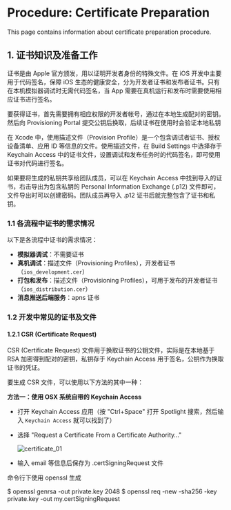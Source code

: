 # Procedure: Certificate Preparation

This page contains information about certificate preparation procedure.


## 1. 证书知识及准备工作

证书是由 Apple 官方颁发，用以证明开发者身份的特殊文件。在 iOS 开发中主要用于代码签名，保障 iOS 生态的健康安全，分为开发者证书和发布者证书。只有在本机模拟器调试时无需代码签名，当 App 需要在真机运行和发布时需要使用相应证书进行签名。

要获得证书，首先需要拥有相应权限的开发者帐号，通过在本地生成配对的密钥。然后向 Provisioning Portal 提交公钥后换取，后续证书在使用时会验证本地私钥

在 Xcode 中，使用描述文件（Provision Profile）是一个包含调试者证书、授权设备清单、应用 ID 等信息的文件。使用描述文件，在 Build Settings 中选择存于 Keychain Access 中的证书文件，设置调试和发布任务时的代码签名，即可使用证书对代码进行签名。

如果要将生成的私钥共享给团队成员，可以在 Keychain Access 中找到导入的证书，右击导出为包含私钥的 Personal Information Exchange (.p12) 文件即可，文件导出时可以创建密码。团队成员再导入 .p12 证书后就完整包含了证书和私钥。


### 1.1 各流程中证书的需求情况

以下是各流程中证书的需求情况：

* __模拟器调试__：不需要证书
* __真机调试__：描述文件（Provisioning Profiles），开发者证书（`ios_development.cer`）
* __打包和发布__：描述文件（Provisioning Profiles），可用于发布的开发者证书（`ios_distribution.cer`）
* __消息推送后端服务__：apns 证书


### 1.2 开发中常见的证书及文件

#### 1.2.1 CSR (Certificate Request)

CSR (Certificate Request) 文件用于换取证书的公钥文件，实际是在本地基于 RSA 加密得到配对的密钥，私钥存于 Keychain Access 用于签名，公钥作为换取证书的凭证。

要生成 CSR 文件，可以使用以下方法的其中一种：

__方法一：使用 OSX 系统自带的 Keychain Access__

* 打开 Keychain Access 应用（按 "Ctrl+Space" 打开 Spotlight 搜索，然后输入 `Keychain Access` 就可以找到了）
* 选择 "Request a Certificate From a Certificate Authority…"

  ![certificate_01](http://gitlab.djicorp.com/uploads/david.qiu/learning-ios/50d02c2cfd/certificate_01.jpeg)

* 输入 email 等信息后保存为 .certSigningRequest 文件

命令行下使用 openssl 生成

$ openssl genrsa -out private.key 2048
$ openssl req -new -sha256 -key private.key -out my.certSigningRequest





